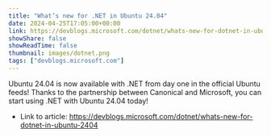 ```yaml
---
title: "What’s new for .NET in Ubuntu 24.04"
date: 2024-04-25T17:05:00+00:00
link: https://devblogs.microsoft.com/dotnet/whats-new-for-dotnet-in-ubuntu-2404
showShare: false
showReadTime: false
thumbnail: images/dotnet.png
tags: ["devblogs.microsoft.com"]
---
```

Ubuntu 24.04 is now available with .NET from day one in the official Ubuntu feeds! Thanks to the partnership between Canonical and Microsoft, you can start using .NET with Ubuntu 24.04 today!

- Link to article: https://devblogs.microsoft.com/dotnet/whats-new-for-dotnet-in-ubuntu-2404